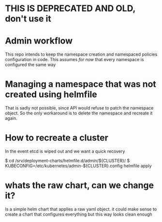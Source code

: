# THIS IS DEPRECATED AND OLD, don't use it #
# Admin workflow

This repo intends to keep the namespace creation and namespaced policies
configuration in code. This assumes *for now* that every namespace is
configured the same way

# Managing a namespace that was not created using helmfile

That is sadly not possible, since API would refuse to patch the namespace
object. So the only workaround is to delete the namespace and recreate it
again.

# How to recreate a cluster

In the event etcd is wiped out and we want a quick recovery

  $ cd /srv/deployment-charts/helmfile.d/admin/${CLUSTER}/
  $ KUBECONFIG=/etc/kubernetes/admin-${CLUSTER}.config helmfile apply

# whats the raw chart, can we change it?

Is a simple helm chart that applies a raw yaml object. it could make sense to
create a chart that configures everything but this way looks clean enough
